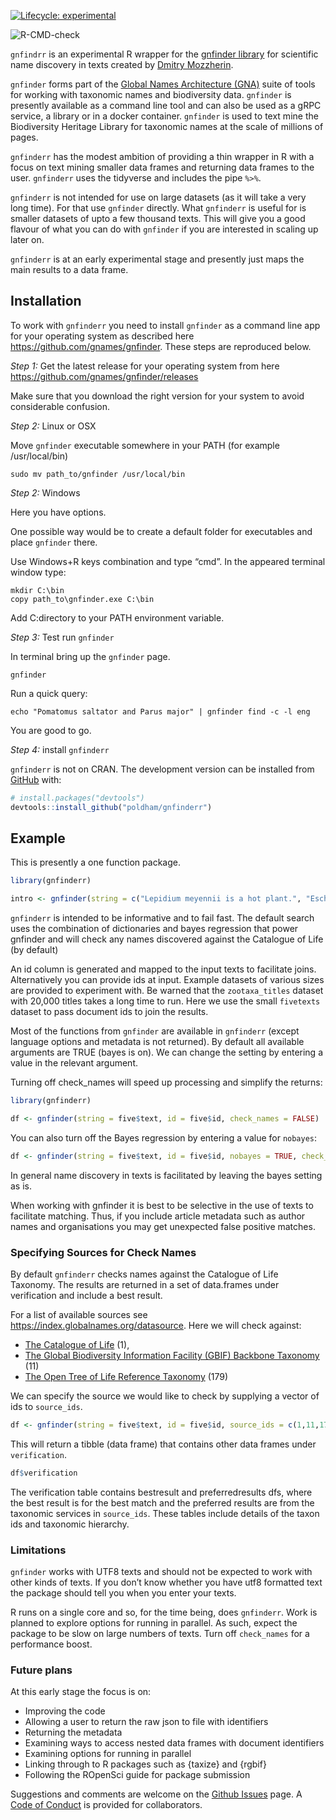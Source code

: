 
<!-- README.md is generated from README.Rmd. Please edit that file -->

<!-- badges: start -->

[![Lifecycle:
experimental](https://img.shields.io/badge/lifecycle-experimental-orange.svg)](https://www.tidyverse.org/lifecycle/#experimental)

![R-CMD-check](https://github.com/poldham/gnfinderr/workflows/R-CMD-check/badge.svg)
<!-- badges: end -->

`gnfindrr` is an experimental R wrapper for the [gnfinder
library](https://github.com/gnames/gnfinder) for scientific name
discovery in texts created by [Dmitry
Mozzherin](https://github.com/dimus).

`gnfinder` forms part of the [Global Names Architecture
(GNA)](https://github.com/gnames) suite of tools for working with
taxonomic names and biodiversity data. `gnfinder` is presently available
as a command line tool and can also be used as a gRPC service, a library
or in a docker container. `gnfinder` is used to text mine the
Biodiversity Heritage Library for taxonomic names at the scale of
millions of pages.

`gnfinderr` has the modest ambition of providing a thin wrapper in R
with a focus on text mining smaller data frames and returning data
frames to the user. `gnfinderr` uses the tidyverse and includes the pipe
`%>%`.

`gnfinderr` is not intended for use on large datasets (as it will take a
very long time). For that use `gnfinder` directly. What `gnfinderr` is
useful for is smaller datasets of upto a few thousand texts. This will
give you a good flavour of what you can do with `gnfinder` if you are
interested in scaling up later on.

`gnfinderr` is at an early experimental stage and presently just maps
the main results to a data frame.

## Installation

To work with `gnfinderr` you need to install `gnfinder` as a command
line app for your operating system as described here
<https://github.com/gnames/gnfinder>. These steps are reproduced below.

*Step 1:* Get the latest release for your operating system from here
<https://github.com/gnames/gnfinder/releases>

Make sure that you download the right version for your system to avoid
considerable confusion.

*Step 2:* Linux or OSX

Move `gnfinder` executable somewhere in your PATH (for example
/usr/local/bin)

    sudo mv path_to/gnfinder /usr/local/bin

*Step 2:* Windows

Here you have options.

One possible way would be to create a default folder for executables and
place `gnfinder` there.

Use Windows+R keys combination and type “cmd”. In the appeared terminal
window type:

    mkdir C:\bin
    copy path_to\gnfinder.exe C:\bin

Add C:directory to your PATH environment variable.

*Step 3:* Test run `gnfinder`

In terminal bring up the `gnfinder` page.

    gnfinder

Run a quick query:

    echo "Pomatomus saltator and Parus major" | gnfinder find -c -l eng

You are good to go.

*Step 4:* install `gnfinderr`

`gnfinderr` is not on CRAN. The development version can be installed
from [GitHub](https://github.com/) with:

``` r
# install.packages("devtools")
devtools::install_github("poldham/gnfinderr")
```

## Example

This is presently a one function package.

``` r
library(gnfinderr)

intro <- gnfinder(string = c("Lepidium meyennii is a hot plant.", "Escherichia coli is not a plant at all"))
```

`gnfinderr` is intended to be informative and to fail fast. The default
search uses the combination of dictionaries and bayes regression that
power gnfinder and will check any names discovered against the Catalogue
of Life (by default)

An id column is generated and mapped to the input texts to facilitate
joins. Alternatively you can provide ids at input. Example datasets of
various sizes are provided to experiment with. Be warned that the
`zootaxa_titles` dataset with 20,000 titles takes a long time to run.
Here we use the small `fivetexts` dataset to pass document ids to join
the results.

Most of the functions from `gnfinder` are available in `gnfinderr`
(except language options and metadata is not returned). By default all
available arguments are TRUE (bayes is on). We can change the setting by
entering a value in the relevant argument.

Turning off check\_names will speed up processing and simplify the
returns:

``` r
library(gnfinderr)

df <- gnfinder(string = five$text, id = five$id, check_names = FALSE)
```

You can also turn off the Bayes regression by entering a value for
`nobayes`:

``` r
df <- gnfinder(string = five$text, id = five$id, nobayes = TRUE, check_names = FALSE)
```

In general name discovery in texts is facilitated by leaving the bayes
setting as is.

When working with gnfinder it is best to be selective in the use of
texts to facilitate matching. Thus, if you include article metadata such
as author names and organisations you may get unexpected false positive
matches.

### Specifying Sources for Check Names

By default `gnfinderr` checks names against the Catalogue of Life
Taxonomy. The results are returned in a set of data.frames under
verification and include a best result.

For a list of available sources see
<https://index.globalnames.org/datasource>. Here we will check against:

  - [The Catalogue of Life](https://www.catalogueoflife.org/) (1),
  - [The Global Biodiversity Information Facility (GBIF) Backbone
    Taxonomy](https://www.gbif.org/dataset/d7dddbf4-2cf0-4f39-9b2a-bb099caae36c)
    (11)
  - [The Open Tree of Life Reference
    Taxonomy](https://tree.opentreeoflife.org/about/taxonomy-version/ott3.2)
    (179)

We can specify the source we would like to check by supplying a vector
of ids to
`source_ids`.

``` r
df <- gnfinder(string = five$text, id = five$id, source_ids = c(1,11,179))
```

This will return a tibble (data frame) that contains other data frames
under `verification`.

``` r
df$verification
```

The verification table contains bestresult and preferredresults dfs,
where the best result is for the best match and the preferred results
are from the taxonomic services in `source_ids`. These tables include
details of the taxon ids and taxonomic hierarchy.

### Limitations

`gnfinder` works with UTF8 texts and should not be expected to work with
other kinds of texts. If you don’t know whether you have utf8 formatted
text the package should tell you when you enter your texts.

R runs on a single core and so, for the time being, does `gnfinderr`.
Work is planned to explore options for running in parallel. As such,
expect the package to be slow on large numbers of texts. Turn off
`check_names` for a performance boost.

### Future plans

At this early stage the focus is on:

  - Improving the code
  - Allowing a user to return the raw json to file with identifiers
  - Returning the metadata
  - Examining ways to access nested data frames with document
    identifiers
  - Examining options for running in parallel
  - Linking through to R packages such as {taxize} and {rgbif}
  - Following the ROpenSci guide for package submission

Suggestions and comments are welcome on the [Github
Issues](https://github.com/poldham/gnfinderr/issues) page. A [Code of
Conduct](https://github.com/poldham/gnfinderr/blob/master/CODE_OF_CONDUCT.md)
is provided for collaborators.
